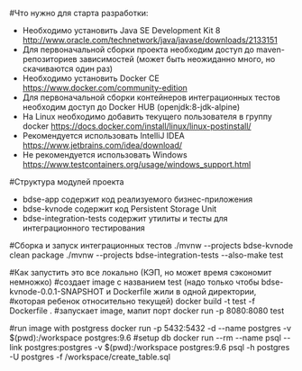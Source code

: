 #Что нужно для старта разработки:
- Необходимо установить Java SE Development Kit 8 http://www.oracle.com/technetwork/java/javase/downloads/2133151  
- Для первоначальной сборки проекта необходим доступ до maven-репозиториев зависимостей (может быть неожиданно много,
 но скачиваются один раз)
- Необходимо установить Docker CE https://www.docker.com/community-edition
- Для первоначальной сборки контейнеров интеграционных тестов необходим доступ до Docker HUB (openjdk:8-jdk-alpine)
- На Linux необходимо добавить текущего пользователя в группу docker https://docs.docker.com/install/linux/linux-postinstall/
- Рекомендуется использовать IntelliJ IDEA https://www.jetbrains.com/idea/download/
- Не рекомендуется использовать Windows https://www.testcontainers.org/usage/windows_support.html 

#Структура модулей проекта
- bdse-app содержит код реализуемого бизнес-приложения 
- bdse-kvnode содержит код Persistent Storage Unit 
- bdse-integration-tests содержит утилиты и тесты для интеграционного тестирования

#Сборка и запуск интеграционных тестов
./mvnw --projects bdse-kvnode clean package
./mvnw --projects bdse-integration-tests --also-make test

#Как запустить это все локально (КЭП, но может время сэкономит немножко)
#создает image с названием test (надо только чтобы bdse-kvnode-0.0.1-SNAPSHOT и Dockerfile жили в одной директории, 
#которая ребенок относительно текущей)
docker build -t test -f Dockerfile .
#запускает image, мапит порт
docker run -p 8080:8080 test

#run image with postgress
docker run -p 5432:5432 -d --name postgres -v $(pwd):/workspace postgres:9.6
#setup db
docker run --rm  --name psql --link postgres:postgres -v $(pwd):/workspace postgres:9.6 psql -h postgres -U postgres -f /workspace/create_table.sql
